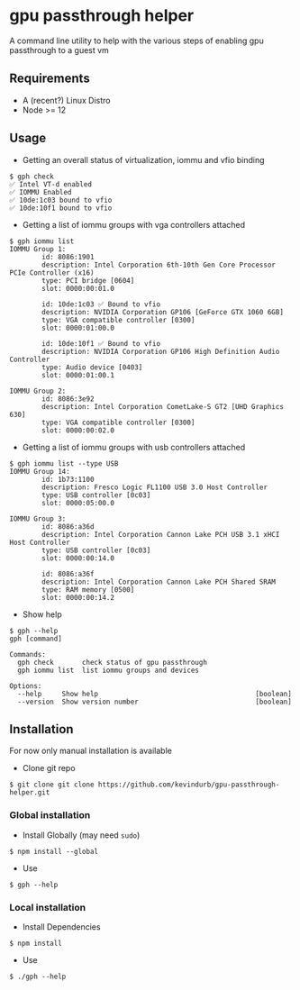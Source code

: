 # gpu passthrough helper
A command line utility to help with the various steps of enabling gpu
passthrough to a guest vm

## Requirements
- A (recent?) Linux Distro
- Node >= 12

## Usage
- Getting an overall status of virtualization, iommu and vfio binding
```
$ gph check
✅ Intel VT-d enabled
✅ IOMMU Enabled
✅ 10de:1c03 bound to vfio
✅ 10de:10f1 bound to vfio
```

- Getting a list of iommu groups with vga controllers attached
```
$ gph iommu list
IOMMU Group 1:
        id: 8086:1901
        description: Intel Corporation 6th-10th Gen Core Processor PCIe Controller (x16)
        type: PCI bridge [0604]
        slot: 0000:00:01.0

        id: 10de:1c03 ✅ Bound to vfio
        description: NVIDIA Corporation GP106 [GeForce GTX 1060 6GB]
        type: VGA compatible controller [0300]
        slot: 0000:01:00.0

        id: 10de:10f1 ✅ Bound to vfio
        description: NVIDIA Corporation GP106 High Definition Audio Controller
        type: Audio device [0403]
        slot: 0000:01:00.1

IOMMU Group 2:
        id: 8086:3e92
        description: Intel Corporation CometLake-S GT2 [UHD Graphics 630]
        type: VGA compatible controller [0300]
        slot: 0000:00:02.0
```

- Getting a list of iommu groups with usb controllers attached
```
$ gph iommu list --type USB
IOMMU Group 14:
        id: 1b73:1100
        description: Fresco Logic FL1100 USB 3.0 Host Controller
        type: USB controller [0c03]
        slot: 0000:05:00.0

IOMMU Group 3:
        id: 8086:a36d
        description: Intel Corporation Cannon Lake PCH USB 3.1 xHCI Host Controller
        type: USB controller [0c03]
        slot: 0000:00:14.0

        id: 8086:a36f
        description: Intel Corporation Cannon Lake PCH Shared SRAM
        type: RAM memory [0500]
        slot: 0000:00:14.2
```

- Show help
```
$ gph --help
gph [command]

Commands:
  gph check       check status of gpu passthrough
  gph iommu list  list iommu groups and devices

Options:
  --help     Show help                                       [boolean]
  --version  Show version number                             [boolean]
```

## Installation
For now only manual installation is available
- Clone git repo
```
$ git clone git clone https://github.com/kevindurb/gpu-passthrough-helper.git
```

### Global installation
- Install Globally (may need `sudo`)
```
$ npm install --global
```
- Use
```
$ gph --help
```

### Local installation
- Install Dependencies
```
$ npm install
```
- Use
```
$ ./gph --help
```

